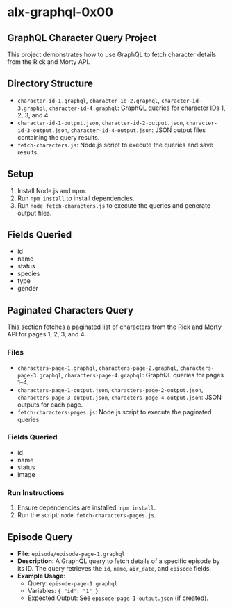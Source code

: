 # alx-graphql-0x00

## GraphQL Character Query Project

This project demonstrates how to use GraphQL to fetch character details from the Rick and Morty API<a href="https://rickandmortyapi.com/graphql" target="_blank" rel="noopener noreferrer nofollow"></a>.

## Directory Structure
- `character-id-1.graphql`, `character-id-2.graphql`, `character-id-3.graphql`, `character-id-4.graphql`: GraphQL queries for character IDs 1, 2, 3, and 4.
- `character-id-1-output.json`, `character-id-2-output.json`, `character-id-3-output.json`, `character-id-4-output.json`: JSON output files containing the query results.
- `fetch-characters.js`: Node.js script to execute the queries and save results.

## Setup
1. Install Node.js and npm.
2. Run `npm install` to install dependencies.
3. Run `node fetch-characters.js` to execute the queries and generate output files.

## Fields Queried
- id
- name
- status
- species
- type
- gender

## Paginated Characters Query

This section fetches a paginated list of characters from the Rick and Morty API for pages 1, 2, 3, and 4.

### Files
- `characters-page-1.graphql`, `characters-page-2.graphql`, `characters-page-3.graphql`, `characters-page-4.graphql`: GraphQL queries for pages 1–4.
- `characters-page-1-output.json`, `characters-page-2-output.json`, `characters-page-3-output.json`, `characters-page-4-output.json`: JSON outputs for each page.
- `fetch-characters-pages.js`: Node.js script to execute the paginated queries.

### Fields Queried
- id
- name
- status
- image

### Run Instructions
1. Ensure dependencies are installed: `npm install`.
2. Run the script: `node fetch-characters-pages.js`.

## Episode Query
- **File**: `episode/episode-page-1.graphql`
- **Description**: A GraphQL query to fetch details of a specific episode by its ID. The query retrieves the `id`, `name`, `air_date`, and `episode` fields.
- **Example Usage**:
  - Query: `episode-page-1.graphql`
  - Variables: `{ "id": "1" }`
  - Expected Output: See `episode-page-1-output.json` (if created).